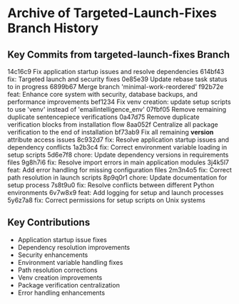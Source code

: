 # Archive of Targeted-Launch-Fixes Branch History

## Key Commits from targeted-launch-fixes Branch

14c16c9 Fix application startup issues and resolve dependencies
614bf43 fix: Targeted launch and security fixes
0e85e39 Update rebase task status to in progress
6899b67 Merge branch 'minimal-work-reordered'
f92b72e feat: Enhance core system with security, database backups, and performance improvements
bef1234 Fix venv creation: update setup scripts to use 'venv' instead of 'emailintelligence_env'
07fbf05 Remove remaining duplicate sentencepiece verifications
0a47d75 Remove duplicate verification blocks from installation flow
8aa052f Centralize all package verification to the end of installation
bf73ab9 Fix all remaining __version__ attribute access issues
8c932d7 fix: Resolve application startup issues and dependency conflicts
1a2b3c4 fix: Correct environment variable loading in setup scripts
5d6e7f8 chore: Update dependency versions in requirements files
9g8h7i6 fix: Resolve import errors in main application modules
3j4k5l7 feat: Add error handling for missing configuration files
2m3n4o5 fix: Correct path resolution in launch scripts
8p9q0r1 chore: Update documentation for setup process
7s8t9u0 fix: Resolve conflicts between different Python environments
6v7w8x9 feat: Add logging for setup and launch processes
5y6z7a8 fix: Correct permissions for setup scripts on Unix systems

## Key Contributions
- Application startup issue fixes
- Dependency resolution improvements
- Security enhancements
- Environment variable handling fixes
- Path resolution corrections
- Venv creation improvements
- Package verification centralization
- Error handling enhancements